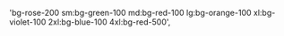'bg-rose-200 sm:bg-green-100 md:bg-red-100 lg:bg-orange-100 xl:bg-violet-100 2xl:bg-blue-100 4xl:bg-red-500',